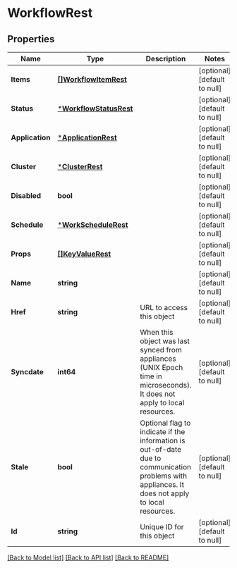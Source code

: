 # WorkflowRest

## Properties
Name | Type | Description | Notes
------------ | ------------- | ------------- | -------------
**Items** | [**[]WorkflowItemRest**](WorkflowItemRest.md) |  | [optional] [default to null]
**Status** | [***WorkflowStatusRest**](WorkflowStatusRest.md) |  | [optional] [default to null]
**Application** | [***ApplicationRest**](ApplicationRest.md) |  | [optional] [default to null]
**Cluster** | [***ClusterRest**](ClusterRest.md) |  | [optional] [default to null]
**Disabled** | **bool** |  | [optional] [default to null]
**Schedule** | [***WorkScheduleRest**](WorkScheduleRest.md) |  | [optional] [default to null]
**Props** | [**[]KeyValueRest**](KeyValueRest.md) |  | [optional] [default to null]
**Name** | **string** |  | [optional] [default to null]
**Href** | **string** | URL to access this object | [optional] [default to null]
**Syncdate** | **int64** | When this object was last synced from appliances (UNIX Epoch time in microseconds). It does not apply to local resources. | [optional] [default to null]
**Stale** | **bool** | Optional flag to indicate if the information is out-of-date due to communication problems with appliances. It does not apply to local resources. | [optional] [default to null]
**Id** | **string** | Unique ID for this object | [optional] [default to null]

[[Back to Model list]](../README.md#documentation-for-models) [[Back to API list]](../README.md#documentation-for-api-endpoints) [[Back to README]](../README.md)


